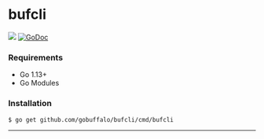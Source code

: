 # bufcli

[![](https://github.com/gobuffalo/bufcli/workflows/Tests/badge.svg)](https://github.com/gobuffalo/bufcli/actions)
[![GoDoc](https://godoc.org/github.com/gobuffalo/bufcli?status.svg)](https://godoc.org/github.com/gobuffalo/bufcli)

### Requirements

* Go 1.13+
* Go Modules

### Installation

```bash
$ go get github.com/gobuffalo/bufcli/cmd/bufcli
```

---
